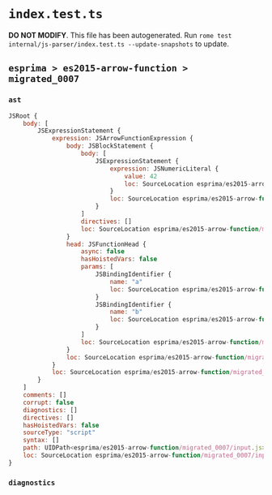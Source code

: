 # `index.test.ts`

**DO NOT MODIFY**. This file has been autogenerated. Run `rome test internal/js-parser/index.test.ts --update-snapshots` to update.

## `esprima > es2015-arrow-function > migrated_0007`

### `ast`

```javascript
JSRoot {
	body: [
		JSExpressionStatement {
			expression: JSArrowFunctionExpression {
				body: JSBlockStatement {
					body: [
						JSExpressionStatement {
							expression: JSNumericLiteral {
								value: 42
								loc: SourceLocation esprima/es2015-arrow-function/migrated_0007/input.js 1:12-1:14
							}
							loc: SourceLocation esprima/es2015-arrow-function/migrated_0007/input.js 1:12-1:15
						}
					]
					directives: []
					loc: SourceLocation esprima/es2015-arrow-function/migrated_0007/input.js 1:10-1:17
				}
				head: JSFunctionHead {
					async: false
					hasHoistedVars: false
					params: [
						JSBindingIdentifier {
							name: "a"
							loc: SourceLocation esprima/es2015-arrow-function/migrated_0007/input.js 1:1-1:2 (a)
						}
						JSBindingIdentifier {
							name: "b"
							loc: SourceLocation esprima/es2015-arrow-function/migrated_0007/input.js 1:4-1:5 (b)
						}
					]
					loc: SourceLocation esprima/es2015-arrow-function/migrated_0007/input.js 1:0-1:9
				}
				loc: SourceLocation esprima/es2015-arrow-function/migrated_0007/input.js 1:0-1:17
			}
			loc: SourceLocation esprima/es2015-arrow-function/migrated_0007/input.js 1:0-1:17
		}
	]
	comments: []
	corrupt: false
	diagnostics: []
	directives: []
	hasHoistedVars: false
	sourceType: "script"
	syntax: []
	path: UIDPath<esprima/es2015-arrow-function/migrated_0007/input.js>
	loc: SourceLocation esprima/es2015-arrow-function/migrated_0007/input.js 1:0-2:0
}
```

### `diagnostics`

```

```
